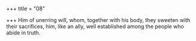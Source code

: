 +++
title = "08"

+++
Him of unerring will, whom, together with his body, they sweeten with  their sacrifices,
him, like an ally, well established among the people who abide in truth. 